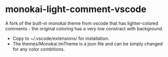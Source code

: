 # monokai-light-comment-vscode
A fork of the built-in monokai theme from vscode that has lighter-colored comments - the original coloring has a very low constract with background.
- Copy to ~/.vscode/extensions/ for installation.
- The themes/Monokai.tmTheme is a json file and can be simply changed for any color combitions.
